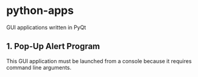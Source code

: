# python-apps
GUI applications written in PyQt

## 1. Pop-Up Alert Program
This GUI application must be launched from a console because it requires command line arguments.
